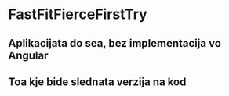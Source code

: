 # FastFitFierceFirstTry

## Aplikacijata do sea, bez implementacija vo Angular

## Toa kje bide slednata verzija na kod

